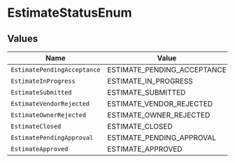 # EstimateStatusEnum


## Values

| Name                        | Value                       |
| --------------------------- | --------------------------- |
| `EstimatePendingAcceptance` | ESTIMATE_PENDING_ACCEPTANCE |
| `EstimateInProgress`        | ESTIMATE_IN_PROGRESS        |
| `EstimateSubmitted`         | ESTIMATE_SUBMITTED          |
| `EstimateVendorRejected`    | ESTIMATE_VENDOR_REJECTED    |
| `EstimateOwnerRejected`     | ESTIMATE_OWNER_REJECTED     |
| `EstimateClosed`            | ESTIMATE_CLOSED             |
| `EstimatePendingApproval`   | ESTIMATE_PENDING_APPROVAL   |
| `EstimateApproved`          | ESTIMATE_APPROVED           |